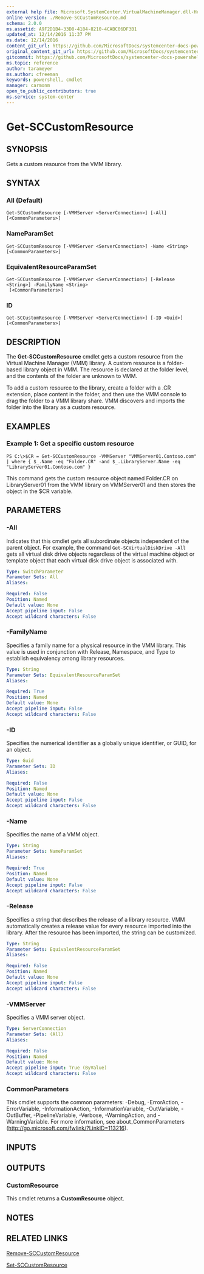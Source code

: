 ```yaml
---
external help file: Microsoft.SystemCenter.VirtualMachineManager.dll-Help.xml
online version: ./Remove-SCCustomResource.md
schema: 2.0.0
ms.assetid: A9F2D1B4-33D8-4184-8210-4CABC06DF3B1
updated_at: 12/14/2016 11:37 PM
ms.date: 12/14/2016
content_git_url: https://github.com/MicrosoftDocs/systemcenter-docs-powershell/blob/master/systemcenter-cmdlets/SystemCenter2016/VirtualMachineManager/v1/Get-SCCustomResource.md
original_content_git_url: https://github.com/MicrosoftDocs/systemcenter-docs-powershell/blob/master/systemcenter-cmdlets/SystemCenter2016/VirtualMachineManager/v1/Get-SCCustomResource.md
gitcommit: https://github.com/MicrosoftDocs/systemcenter-docs-powershell/blob/ddd0fefc9adaabb9394eb6c21b33370913d1830d/systemcenter-cmdlets/SystemCenter2016/VirtualMachineManager/v1/Get-SCCustomResource.md
ms.topic: reference
author: tarameyer
ms.author: cfreeman
keywords: powershell, cmdlet
manager: carmonm
open_to_public_contributors: true
ms.service: system-center
---
```


# Get-SCCustomResource

## SYNOPSIS
Gets a custom resource from the VMM library.

## SYNTAX

### All (Default)
```
Get-SCCustomResource [-VMMServer <ServerConnection>] [-All] [<CommonParameters>]
```

### NameParamSet
```
Get-SCCustomResource [-VMMServer <ServerConnection>] -Name <String> [<CommonParameters>]
```

### EquivalentResourceParamSet
```
Get-SCCustomResource [-VMMServer <ServerConnection>] [-Release <String>] -FamilyName <String>
 [<CommonParameters>]
```

### ID
```
Get-SCCustomResource [-VMMServer <ServerConnection>] [-ID <Guid>] [<CommonParameters>]
```

## DESCRIPTION
The **Get-SCCustomResource** cmdlet gets a custom resource from the Virtual Machine Manager (VMM) library.
A custom resource is a folder-based library object in VMM.
The resource is declared at the folder level, and the contents of the folder are unknown to VMM.

To add a custom resource to the library, create a folder with a .CR extension, place content in the folder, and then use the VMM console to drag the folder to a VMM library share.
VMM discovers and imports the folder into the library as a custom resource.

## EXAMPLES

### Example 1: Get a specific custom resource
```
PS C:\>$CR = Get-SCCustomResource -VMMServer "VMMServer01.Contoso.com" | where { $_.Name -eq "Folder.CR" -and $_.LibraryServer.Name -eq "LibraryServer01.Contoso.com" }
```

This command gets the custom resource object named Folder.CR on LibraryServer01 from the VMM library on VMMServer01 and then stores the object in the $CR variable.

## PARAMETERS

### -All
Indicates that this cmdlet gets all subordinate objects independent of the parent object.
For example, the command `Get-SCVirtualDiskDrive -All` gets all virtual disk drive objects regardless of the virtual machine object or template object that each virtual disk drive object is associated with.

```yaml
Type: SwitchParameter
Parameter Sets: All
Aliases: 

Required: False
Position: Named
Default value: None
Accept pipeline input: False
Accept wildcard characters: False
```

### -FamilyName
Specifies a family name for a physical resource in the VMM library.
This value is used in conjunction with Release, Namespace, and Type to establish equivalency among library resources.

```yaml
Type: String
Parameter Sets: EquivalentResourceParamSet
Aliases: 

Required: True
Position: Named
Default value: None
Accept pipeline input: False
Accept wildcard characters: False
```

### -ID
Specifies the numerical identifier as a globally unique identifier, or GUID, for an object.

```yaml
Type: Guid
Parameter Sets: ID
Aliases: 

Required: False
Position: Named
Default value: None
Accept pipeline input: False
Accept wildcard characters: False
```

### -Name
Specifies the name of a VMM object.

```yaml
Type: String
Parameter Sets: NameParamSet
Aliases: 

Required: True
Position: Named
Default value: None
Accept pipeline input: False
Accept wildcard characters: False
```

### -Release
Specifies a string that describes the release of a library resource.
VMM automatically creates a release value for every resource imported into the library.
After the resource has been imported, the string can be customized.

```yaml
Type: String
Parameter Sets: EquivalentResourceParamSet
Aliases: 

Required: False
Position: Named
Default value: None
Accept pipeline input: False
Accept wildcard characters: False
```

### -VMMServer
Specifies a VMM server object.

```yaml
Type: ServerConnection
Parameter Sets: (All)
Aliases: 

Required: False
Position: Named
Default value: None
Accept pipeline input: True (ByValue)
Accept wildcard characters: False
```

### CommonParameters
This cmdlet supports the common parameters: -Debug, -ErrorAction, -ErrorVariable, -InformationAction, -InformationVariable, -OutVariable, -OutBuffer, -PipelineVariable, -Verbose, -WarningAction, and -WarningVariable. For more information, see about_CommonParameters (http://go.microsoft.com/fwlink/?LinkID=113216).

## INPUTS

## OUTPUTS

### CustomResource
This cmdlet returns a **CustomResource** object.

## NOTES

## RELATED LINKS

[Remove-SCCustomResource](xref:SystemCenter2016/VirtualMachineManager/v1/Remove-SCCustomResource.md)

[Set-SCCustomResource](xref:SystemCenter2016/VirtualMachineManager/v1/Set-SCCustomResource.md)

